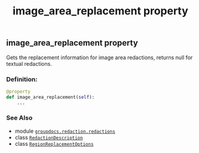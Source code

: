 ﻿---
title: image_area_replacement property
second_title: GroupDocs.Redaction for Python via .NET API References
description: 
type: docs
weight: 50
url: /python-net/groupdocs.redaction.redactions/redactiondescription/image_area_replacement/
is_root: false
---

## image_area_replacement property


Gets the replacement information for image area redactions, returns null for textual redactions.
### Definition:
```python
@property
def image_area_replacement(self):
    ...
```

### See Also
* module [`groupdocs.redaction.redactions`](../../)
* class [`RedactionDescription`](/redaction/python-net/groupdocs.redaction.redactions/redactiondescription)
* class [`RegionReplacementOptions`](/redaction/python-net/groupdocs.redaction.redactions/regionreplacementoptions)
